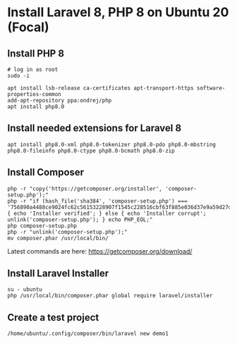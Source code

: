 # Install Laravel 8, PHP 8 on Ubuntu 20 (Focal)

## Install PHP 8

```
# log in as root
sudo -i

apt install lsb-release ca-certificates apt-transport-https software-properties-common
add-apt-repository ppa:ondrej/php
apt install php8.0
```

## Install needed extensions for Laravel 8

```
apt install php8.0-xml php8.0-tokenizer php8.0-pdo php8.0-mbstring php8.0-fileinfo php8.0-ctype php8.0-bcmath php8.0-zip
```

## Install Composer

```
php -r "copy('https://getcomposer.org/installer', 'composer-setup.php');"
php -r "if (hash_file('sha384', 'composer-setup.php') === '756890a4488ce9024fc62c56153228907f1545c228516cbf63f885e036d37e9a59d27d63f46af1d4d07ee0f76181c7d3') { echo 'Installer verified'; } else { echo 'Installer corrupt'; unlink('composer-setup.php'); } echo PHP_EOL;"
php composer-setup.php
php -r "unlink('composer-setup.php');"
mv composer.phar /usr/local/bin/
```

Latest commands are here: https://getcomposer.org/download/

## Install Laravel Installer

```
su - ubuntu
php /usr/local/bin/composer.phar global require laravel/installer
```

## Create a test project

```
/home/ubuntu/.config/composer/bin/laravel new demo1
```

